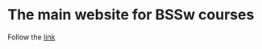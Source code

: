 # The main website for BSSw courses

Follow the [link](https://science-reproducibility.github.io/BSSw_course_page/)
